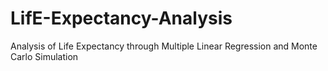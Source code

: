 # LifE-Expectancy-Analysis
Analysis of Life Expectancy through Multiple Linear Regression and Monte Carlo Simulation
